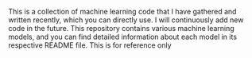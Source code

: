 This is a collection of machine learning code that I have gathered and written recently, which you can directly use. I will continuously add new code in the future. This repository contains various machine learning models, and you can find detailed information about each model in its respective README file.
 This is for reference only
